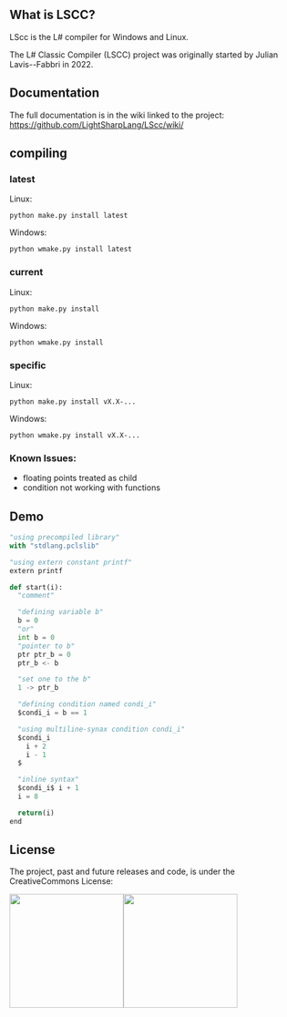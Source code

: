 ## What is LSCC?
LScc is the L# compiler for Windows and Linux.

The L# Classic Compiler (LSCC) project was originally started by Julian Lavis--Fabbri in 2022.

## Documentation

The full documentation is in the wiki linked to the project:
<a href="https://github.com/LightSharpLang/LScc/wiki/">https://github.com/LightSharpLang/LScc/wiki/</a>

## compiling

### latest
Linux:
```
python make.py install latest
```

Windows:
```
python wmake.py install latest
```

### current
Linux:
```
python make.py install
```

Windows:
```
python wmake.py install
```

### specific
Linux:
```
python make.py install vX.X-...
```

Windows:
```
python wmake.py install vX.X-...
```

### Known Issues:
- floating points treated as child
- condition not working with functions

## Demo

```py
"using precompiled library"
with "stdlang.pclslib"

"using extern constant printf"
extern printf

def start(i):
  "comment"

  "defining variable b"
  b = 0
  "or"
  int b = 0
  "pointer to b"
  ptr ptr_b = 0
  ptr_b <- b

  "set one to the b"
  1 -> ptr_b

  "defining condition named condi_i"
  $condi_i = b == 1

  "using multiline-synax condition condi_i"
  $condi_i
    i + 2
    i - 1
  $

  "inline syntax"
  $condi_i$ i + 1
  i = 8

  return(i)
end
```

## License

The project, past and future releases and code, is under the CreativeCommons License:

<div style="display:flex;flex-direction:row;">
  <img src="https://mirrors.creativecommons.org/presskit/buttons/88x31/png/by-nc-sa.png" width="200px" style="float:right;"/>
  <img src="https://mirrors.creativecommons.org/presskit/buttons/88x31/png/by-nc-sa.eu.png" width="200px" style="float:left;"/>
</div>
